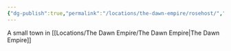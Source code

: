 ```yaml
---
{"dg-publish":true,"permalink":"/locations/the-dawn-empire/rosehost/","tags":["Discovered"],"updated":"2025-03-01T21:15:53.860+00:00"}
---
```


A small town in [[Locations/The Dawn Empire/The Dawn Empire\|The Dawn Empire]]
